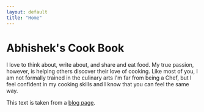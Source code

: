 ```yaml
---
layout: default
title: "Home"
---
```


# Abhishek's Cook Book

I love to think about, write about, and share and eat food.
My true passion, however, is helping others discover their love of cooking.
Like most of you, I am not formally trained in the culinary arts
I'm far from being a Chef, but I feel confident in my cooking skills and I know 
that you can feel the same way.

This text is taken from a [blog page](http://www.grillachef.com/2011/01/allow-me-to-introduce-myself.html).
